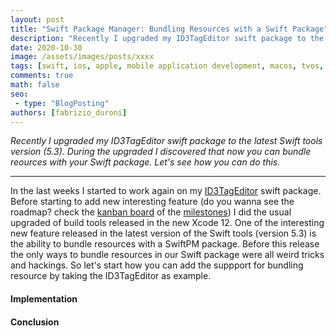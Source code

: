 ```yaml
---
layout: post
title: "Swift Package Manager: Bundling Resources with a Swift Package"
description: "Recently I upgraded my ID3TagEditor swift package to the latest Swift tools version (5.3). During the upgraded I discovered that now you can bundle reources with your Swift package. Let's see how you can do this."
date: 2020-10-30
image: /assets/images/posts/xxxx
tags: [swift, ios, apple, mobile application development, macos, tvos, watchos]
comments: true
math: false
seo:
 - type: "BlogPosting"
authors: [fabrizio_duroni] 
---
```


*Recently I upgraded my ID3TagEditor swift package to the latest Swift tools version (5.3). During the upgraded I discovered that now you can bundle reources with your Swift package. Let's see how you can do this.*

---

In the last weeks I started to work again on my [ID3TagEditor]() swift package. Before starting to add new interesting feature (do you wanna see the roadmap? check the [kanban board](XXX) of the [milestones](xxxxx)) I did the usual upgraded of build tools released in the new Xcode 12. One of the interesting new feature released in the latest version of the Swift tools (version 5.3) is the ability to bundle resources with a SwiftPM package. Before this release the only ways to bundle resources in our Swift package were all weird tricks and hackings. So let's start how you can add the suppport for bundling resource by taking the ID3TagEditor as example.  

#### Implementation


#### Conclusion
